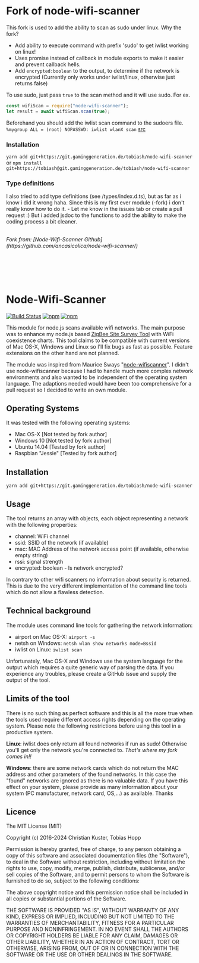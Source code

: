 # Fork of node-wifi-scanner

This fork is used to add the ability to scan as sudo under linux.
Why the fork?

- Add ability to execute command with prefix 'sudo' to get iwlist working on linux!
- Uses promise instead of callback in module exports to make it easier and prevent callback hells.
- Add `encrypted:boolean` to the output, to determine if the network is encrypted (Currently only works under iwlist/linux, otherwise just returns false)


To use sudo, just pass `true` to the scan method and it will use sudo.
For ex.
```js
const wifiScan = require("node-wifi-scanner");
let result = await wifiScan.scan(true);
```

Beforehand you should add the iwlist scan command to the sudoers file.
`%mygroup ALL = (root) NOPASSWD: iwlist wlanX scan` [src](https://stackoverflow.com/questions/53710368/how-do-i-add-typescript-types-to-a-javascript-module-without-switching-to-typesc)


### Installation
`yarn add git+https://git.gaminggeneration.de/tobiash/node-wifi-scanner`
or `npm install git+https://tobiash@git.gaminggeneration.de/tobiash/node-wifi-scanner`


### Type definitions
I also tried to add type definitions (see /types/index.d.ts), but as far as i know i did it wrong haha.
Since this is my first ever module (-fork) i don't really know how to do it. - Let me know in the issues tab or create a pull request :)
But i added jsdoc to the functions to add the ability to make the coding process a bit cleaner.


<br>
<i>Fork from: [Node-Wifi-Scanner Github](https://github.com/ancasicolica/node-wifi-scanner/)</i>


<br><br>
----
# Node-Wifi-Scanner


[![Build Status](https://travis-ci.org/ancasicolica/node-wifi-scanner.svg?branch=master)](https://travis-ci.org/ancasicolica/node-wifi-scanner)
[![npm](https://img.shields.io/npm/v/node-wifi-scanner.svg)]()
[![npm](https://img.shields.io/npm/dt/node-wifi-scanner.svg)](https://www.npmjs.com/package/node-wifi-scanner)

This module for node.js scans available wifi networks. The main purpose was to enhance my node.js based
[ZigBee Site Survey Tool](http://ancasicolica.github.io/ZigBeeSiteSurvey/) with WiFi coexistence charts. This tool
claims to be compatible with current versions of Mac OS-X, Windows and Linux so I'll fix bugs as fast as possible.
Feature extensions on the other hand are not planned.

The module was inspired from Maurice Sways "[node-wifiscanner](https://github.com/mauricesvay/node-wifiscanner)". I didn't use node-wifiscanner because I
had to handle much more complex network environments and also wanted to be independent of the operating
system language. The adaptions needed would have been too comprehensive for a pull request so I decided to write an own module.

## Operating Systems

It was tested with the following operating systems:
* Mac OS-X [Not tested by fork author]
* Windows 10 [Not tested by fork author]
* Ubuntu 14.04 [Tested by fork author]
* Raspbian "Jessie" [Tested by fork author]

## Installation

    yarn add git+https://git.gaminggeneration.de/tobiash/node-wifi-scanner

## Usage

The tool returns an array with objects, each object representing a network with the following properties:

* channel: WiFi channel
* ssid: SSID of the network (if available)
* mac: MAC Address of the network access point (if available, otherwise empty string)
* rssi: signal strength
* encrypted: boolean - Is network encrypted?

In contrary to other wifi scanners no information about security is returned. This is due to the very different implementation
of the command line tools which do not allow a flawless detection.

## Technical background

The module uses command line tools for gathering the network information:

* airport on Mac OS-X: `airport -s`
* netsh on Windows: `netsh wlan show networks mode=Bssid`
* iwlist on Linux: `iwlist scan`


Unfortunately, Mac OS-X and Windows use the system language for the output which requires a quite
generic way of parsing the data. If you experience any troubles, please create a GitHub issue and supply
the output of the tool.

## Limits of the tool

There is no such thing as perfect software  and this is all the more true when the tools used require different 
access rights depending on
the operating system. Please note the following restrictions 
before using this tool in a productive system.

**Linux**: iwlist does only return all found networks if run as sudo! Otherwise you'll
get only the network you're connected to. <i>That's where my fork comes in!!</i>

**Windows**: there are some network cards which do not 
return the MAC address and other parameters of the found networks. In this case
the "found" networks are ignored as there is no valuable data. If you have this effect
on your system, please provide as many information about your system (PC manufacturer, network
card, OS,...) as available. Thanks

## Licence

The MIT License (MIT)

Copyright (c) 2016-2024 Christian Kuster, Tobias Hopp

Permission is hereby granted, free of charge, to any person obtaining a copy
of this software and associated documentation files (the "Software"), to deal
in the Software without restriction, including without limitation the rights
to use, copy, modify, merge, publish, distribute, sublicense, and/or sell
copies of the Software, and to permit persons to whom the Software is
furnished to do so, subject to the following conditions:

The above copyright notice and this permission notice shall be included in all
copies or substantial portions of the Software.

THE SOFTWARE IS PROVIDED "AS IS", WITHOUT WARRANTY OF ANY KIND, EXPRESS OR
IMPLIED, INCLUDING BUT NOT LIMITED TO THE WARRANTIES OF MERCHANTABILITY,
FITNESS FOR A PARTICULAR PURPOSE AND NONINFRINGEMENT. IN NO EVENT SHALL THE
AUTHORS OR COPYRIGHT HOLDERS BE LIABLE FOR ANY CLAIM, DAMAGES OR OTHER
LIABILITY, WHETHER IN AN ACTION OF CONTRACT, TORT OR OTHERWISE, ARISING FROM,
OUT OF OR IN CONNECTION WITH THE SOFTWARE OR THE USE OR OTHER DEALINGS IN THE
SOFTWARE.


